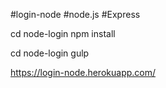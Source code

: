 #login-node
#node.js
#Express

cd node-login npm install

cd node-login gulp

https://login-node.herokuapp.com/
